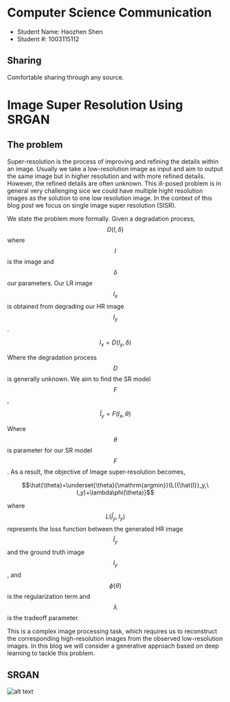 # Computer Science Communication

- Student Name: Haozhen Shen
- Student #: 1003115112

## Sharing

Comfortable sharing through any source.

# Image Super Resolution Using SRGAN

## The problem
Super-resolution is the process of improving and refining the details within an image. Usually we take a low-resolution image as input and aim to output the same image but in higher resolution and with more refined details. However, the refined details are often unknown. This ill-posed problem is in general very challenging sice we could have multiple hight resolution images as the solution to one low resolution image. In the context of this blog post we focus on single image super resolution (SISR). 

We state the problem more formally. Given a degradation process, $$D(I, \delta)$$ where $$I$$ is the image and $$\delta$$  our parameters. Our LR image $$I_x$$ is obtained from degrading our HR image $$I_y$$. 

$$I_{x} = D(I_y, \delta)$$

 Where the degradation process $$D$$ is generally unknown. We aim to find the SR model $$F$$,
 
$${\hat{I}}_y=F(I_x, \theta)$$

Where $$\theta$$ is parameter for our SR model $$F$$. As a result, the objective of Image super-resolution becomes,

$$\hat{\theta}=\underset{\theta}{\mathrm{argmin}}{L({\hat{I}}_y,\ I_y)+\lambda\phi(\theta)}$$

where $$L(\hat{I}_y, I_y)$$ represents the loss function between the generated HR image $$\hat{I}_y$$ and the ground truth image$$ I_y$$ , and $$\phi(\theta)$$ is the regularization term and $$\lambda$$ is the tradeoff parameter.

This is a complex image processing task, which requires us to reconstruct the corresponding high-resolution images from the observed low-resolution images. In this blog we will consider a generative approach based on deep learning to tackle this problem.

## SRGAN

![alt text](http://url/to/img.png)
